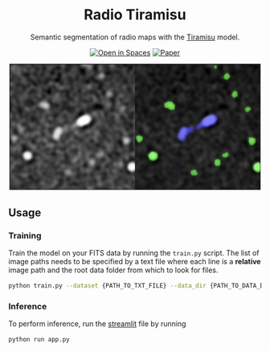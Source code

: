 
<div align="center">    
 
# Radio Tiramisu
Semantic segmentation of radio maps with the [Tiramisu](https://github.com/0bserver07/One-Hundred-Layers-Tiramisu) model.

[![Open in Spaces](https://huggingface.co/datasets/huggingface/badges/raw/main/open-in-hf-spaces-sm-dark.svg)](https://huggingface.co/spaces/rsortino/radio-tiramisu)
[![Paper](http://img.shields.io/badge/Paper-Link-red)](https://link.springer.com/chapter/10.1007/978-3-030-89691-1_38)
<div align=center><img width="500" alt="image" src="docs/thumbnail.png"></div>

<div align="left">    
 
## Usage

### Training
Train the model on your FITS data by running the `train.py` script. The list of image paths needs to be specified by a text file where each line is a **relative** image path and the root data folder from which to look for files. 

```bash
python train.py --dataset {PATH_TO_TXT_FILE} --data_dir {PATH_TO_DATA_DIR} --resume {PRETRAINED_WEIGHTS} --n_classes {N_CLASSES} --run-name {RUN_NAME} 
```

### Inference
To perform inference, run the [streamlit](https://streamlit.io/) file by running 
```bash
python run app.py
```
